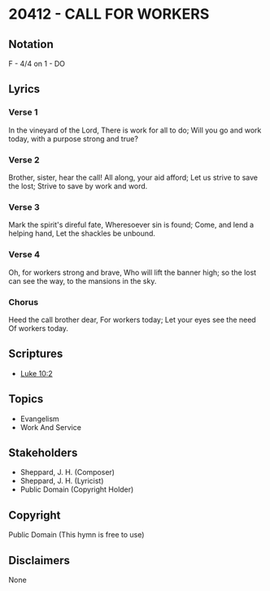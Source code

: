 # 20412 - CALL FOR WORKERS

## Notation

F - 4/4 on 1 - DO

## Lyrics

### Verse 1

In the vineyard of the Lord, There is work for all to do; Will you go and work today, with a purpose strong and true?

### Verse 2

Brother, sister, hear the call! All along, your aid afford; Let us strive to save the lost; Strive to save by work and word.

### Verse 3

Mark the spirit's direful fate, Wheresoever sin is found; Come, and lend a helping hand, Let the shackles be unbound.

### Verse 4

Oh, for workers strong and brave, Who will lift the banner high; so the lost can see the way, to the mansions in the sky.

### Chorus

Heed the call brother dear, For workers today; Let your eyes see the need Of workers today.


## Scriptures

- [Luke 10:2](https://www.biblegateway.com/passage/?search=Luke%2010%3A2)

## Topics

- Evangelism
- Work And Service

## Stakeholders

- Sheppard, J. H. (Composer)
- Sheppard, J. H. (Lyricist)
- Public Domain (Copyright Holder)

## Copyright

Public Domain
(This hymn is free to use)

## Disclaimers

None

